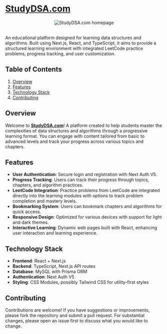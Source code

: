 # [StudyDSA.com](https://studydsa.com/)

<div align="center">
 
  <img src="https://github.com/user-attachments/assets/af582564-32ac-4e89-8207-96398bc8ff6d" alt="StudyDSA.com homepage">

</div>

<div>

  <br />
</div>

An educational platform designed for learning data structures and algorithms. Built using Next.js, React, and TypeScript, it aims to provide a structured learning environment with integrated LeetCode practice problems, progress tracking, and user customization.

## Table of Contents
1. [Overview](#overview)
2. [Features](#features)
3. [Technology Stack](#technology-stack)
4. [Contributing](#contributing)

## Overview

Welcome to **[StudyDSA.com](https://studydsa.com/)**! A platform created to help students master the complexities of data structures and algorithms through a progressive learning format. You can engage with content tailored from basic to advanced levels and track your progress across various topics and chapters.

## Features

- **User Authentication**: Secure login and registration with Next Auth V5.
- **Progress Tracking**: Users can track their progress through topics, chapters, and algorithm practices.
- **LeetCode Integration**: Practice problems from LeetCode are integrated directly into the learning modules with options to track problem completion and mastery levels.
- **Bookmarking System**: Users can bookmark chapters and algorithms for quick access.
- **Responsive Design**: Optimized for various devices with support for light and dark themes.
- **Interactive Learning**: Dynamic web pages built with React, enhancing user interaction and learning experience.

## Technology Stack

- **Frontend**: React + Next.js
- **Backend**: TypeScript, Next.js API routes
- **Database**: MySQL with Prisma ORM
- **Authentication**: Next Auth V5
- **Styling**: CSS Modules, possibly Tailwind CSS for utility-first styles

## Contributing

Contributions are welcome! If you have suggestions or improvements, please fork the repository and submit a pull request. For substantial changes, please open an issue first to discuss what you would like to change.
